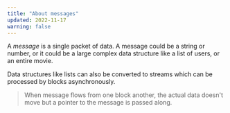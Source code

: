 ```yaml
---
title: "About messages"
updated: 2022-11-17
warning: false
---
```


A _message_ is a single packet of data. A message could be a string or number, or it could be a large complex data structure like a list of users, or an entire movie.

Data structures like lists can also be converted to streams which can be processed by blocks asynchronously.

> When message flows from one block another, the actual data doesn't move but a pointer to the message is passed along.
